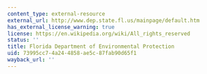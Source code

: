 ```yaml
---
content_type: external-resource
external_url: http://www.dep.state.fl.us/mainpage/default.htm
has_external_license_warning: true
license: https://en.wikipedia.org/wiki/All_rights_reserved
status: ''
title: Florida Department of Environmental Protection
uid: 73995cc7-4a24-4858-ae5c-87fab90d65f1
wayback_url: ''
---
```

